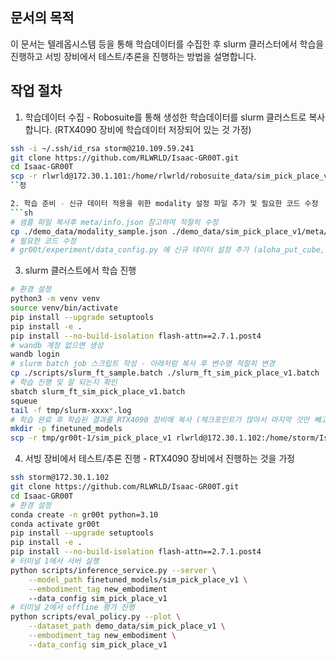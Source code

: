 ## 문서의 목적
이 문서는 텔레옵시스템 등을 통해 학습데이터를 수집한 후 slurm 클러스터에서 학습을 진행하고 서빙 장비에서 테스트/추론을 진행하는 방법을 설명합니다.

## 작업 절차

1. 학습데이터 수집 - Robosuite를 통해 생성한 학습데이터를 slurm 클러스트로 복사합니다. (RTX4090 장비에 학습데이터 저장되어 있는 것 가정)
```sh
ssh -i ~/.ssh/id_rsa storm@210.109.59.241
git clone https://github.com/RLWRLD/Isaac-GR00T.git
cd Isaac-GR00T
scp -r rlwrld@172.30.1.101:/home/rlwrld/robosuite_data/sim_pick_place_v1 ./demo_data/data/
``정

2. 학습 준비 - 신규 데이터 적용을 위한 modality 설정 파일 추가 및 필요한 코드 수정
```sh
# 샘플 파일 복사후 meta/info.json 참고하여 적절히 수정
cp ./demo_data/modality_sample.json ./demo_data/sim_pick_place_v1/meta/modality.json
# 필요한 코드 수정
# gr00t/experiment/data_config.py 에 신규 데이터 설정 추가 (aloha_put_cube, franka_hook 등을 참고하여 코드 작성)
```

3. slurm 클러스트에서 학습 진행
```sh
# 환경 설정
python3 -m venv venv
source venv/bin/activate
pip install --upgrade setuptools
pip install -e .
pip install --no-build-isolation flash-attn==2.7.1.post4
# wandb 계정 없으면 생성
wandb login 
# slurm batch job 스크립트 작성 - 아래처럼 복사 후 변수명 적절히 변경
cp ./scripts/slurm_ft_sample.batch ./slurm_ft_sim_pick_place_v1.batch 
# 학습 진행 및 잘 되는지 확인
sbatch slurm_ft_sim_pick_place_v1.batch
squeue
tail -f tmp/slurm-xxxx*.log
# 학습 완료 후 학습된 결과를 RTX4090 장비에 복사 (체크포인트가 많아서 마지막 것만 빼고 나머지는 삭제하고 진행하는 것이 빠름)
mkdir -p finetuned_models
scp -r tmp/gr00t-1/sim_pick_place_v1 rlwrld@172.30.1.102:/home/storm/Isaac-GR00T/finetuned_models/
```

4. 서빙 장비에서 테스트/추론 진행 - RTX4090 장비에서 진행하는 것을 가정
```sh
ssh storm@172.30.1.102
git clone https://github.com/RLWRLD/Isaac-GR00T.git
cd Isaac-GR00T
# 환경 설정
conda create -n gr00t python=3.10
conda activate gr00t
pip install --upgrade setuptools
pip install -e .
pip install --no-build-isolation flash-attn==2.7.1.post4
# 터미널 1에서 서버 실행
python scripts/inference_service.py --server \
    --model_path finetuned_models/sim_pick_place_v1 \
    --embodiment_tag new_embodiment
    --data_config sim_pick_place_v1
# 터미널 2에서 offline 평가 진행
python scripts/eval_policy.py --plot \
    --dataset_path demo_data/sim_pick_place_v1 \
    --embodiment_tag new_embodiment \
    --data_config sim_pick_place_v1
```